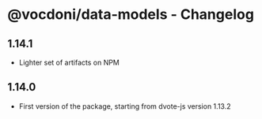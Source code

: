 # @vocdoni/data-models - Changelog

## 1.14.1

- Lighter set of artifacts on NPM

## 1.14.0

- First version of the package, starting from dvote-js version 1.13.2
